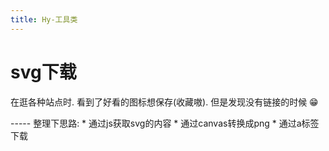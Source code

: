 ```yaml
---
title: Hy-工具类
---
```


# svg下载

在逛各种站点时. 看到了好看的图标想保存(收藏嗷). 但是发现没有链接的时候 😁


<script setup>
import Index from './components/hyExportSvg.vue';
import { svgCode } from './assets/code/code';
</script>

<ClientOnly>
    <Index/>
</ClientOnly>
-----
整理下思路:
* 通过js获取svg的内容
* 通过canvas转换成png
* 通过a标签下载
 
<hyCode :code="svgCode"/>

